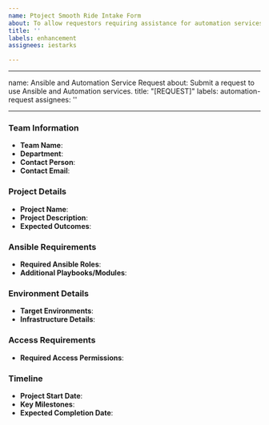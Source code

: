 ```yaml
---
name: Ptoject Smooth Ride Intake Form
about: To allow requestors requiring assistance for automation services
title: ''
labels: enhancement
assignees: iestarks

---
```


---
name: Ansible and Automation Service Request
about: Submit a request to use Ansible and Automation services.
title: "[REQUEST]"
labels: automation-request
assignees: ''

---

### Team Information

- **Team Name**: 
- **Department**: 
- **Contact Person**: 
- **Contact Email**: 

### Project Details

- **Project Name**: 
- **Project Description**: 
- **Expected Outcomes**: 

### Ansible Requirements

- **Required Ansible Roles**: 
- **Additional Playbooks/Modules**: 

### Environment Details

- **Target Environments**: 
- **Infrastructure Details**: 

### Access Requirements

- **Required Access Permissions**: 

### Timeline

- **Project Start Date**: 
- **Key Milestones**: 
- **Expected Completion Date**:
